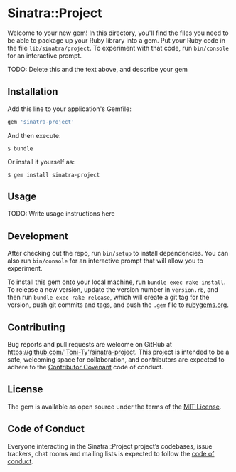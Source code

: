 # Sinatra::Project

Welcome to your new gem! In this directory, you'll find the files you need to be able to package up your Ruby library into a gem. Put your Ruby code in the file `lib/sinatra/project`. To experiment with that code, run `bin/console` for an interactive prompt.

TODO: Delete this and the text above, and describe your gem

## Installation

Add this line to your application's Gemfile:

```ruby
gem 'sinatra-project'
```

And then execute:

    $ bundle

Or install it yourself as:

    $ gem install sinatra-project

## Usage

TODO: Write usage instructions here

## Development

After checking out the repo, run `bin/setup` to install dependencies. You can also run `bin/console` for an interactive prompt that will allow you to experiment.

To install this gem onto your local machine, run `bundle exec rake install`. To release a new version, update the version number in `version.rb`, and then run `bundle exec rake release`, which will create a git tag for the version, push git commits and tags, and push the `.gem` file to [rubygems.org](https://rubygems.org).

## Contributing

Bug reports and pull requests are welcome on GitHub at https://github.com/'Toni-Ty'/sinatra-project. This project is intended to be a safe, welcoming space for collaboration, and contributors are expected to adhere to the [Contributor Covenant](http://contributor-covenant.org) code of conduct.

## License

The gem is available as open source under the terms of the [MIT License](https://opensource.org/licenses/MIT).

## Code of Conduct

Everyone interacting in the Sinatra::Project project’s codebases, issue trackers, chat rooms and mailing lists is expected to follow the [code of conduct](https://github.com/'Toni-Ty'/sinatra-project/blob/master/CODE_OF_CONDUCT.md).
